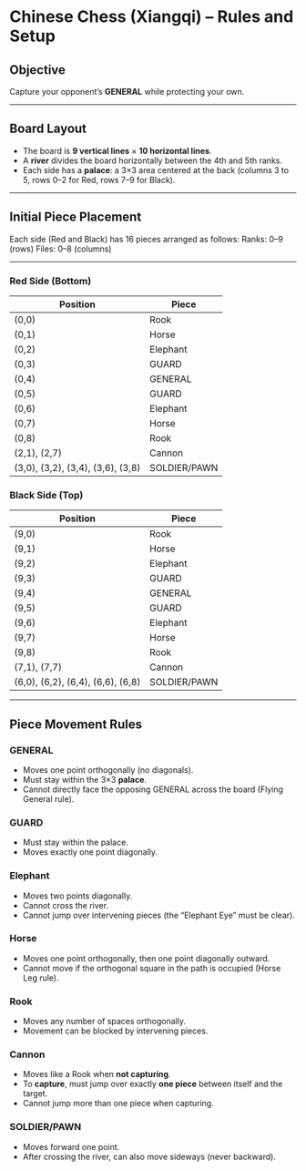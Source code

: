 # Chinese Chess (Xiangqi) – Rules and Setup

## Objective

Capture your opponent’s **GENERAL** while protecting your own.

---

## Board Layout

- The board is **9 vertical lines** × **10 horizontal lines**.
- A **river** divides the board horizontally between the 4th and 5th ranks.
- Each side has a **palace**: a 3×3 area centered at the back (columns 3 to 5, rows 0–2 for Red, rows 7–9 for Black).

---

## Initial Piece Placement

Each side (Red and Black) has 16 pieces arranged as follows:
Ranks: 0–9 (rows)
Files: 0–8 (columns)

---

### Red Side (Bottom)

| Position                          | Piece        |
| --------------------------------- | ------------ |
| (0,0)                             | Rook         |
| (0,1)                             | Horse        |
| (0,2)                             | Elephant     |
| (0,3)                             | GUARD        |
| (0,4)                             | GENERAL      |
| (0,5)                             | GUARD        |
| (0,6)                             | Elephant     |
| (0,7)                             | Horse        |
| (0,8)                             | Rook         |
| (2,1), (2,7)                      | Cannon       |
| (3,0), (3,2), (3,4), (3,6), (3,8) | SOLDIER/PAWN |

### Black Side (Top)

| Position                          | Piece        |
| --------------------------------- | ------------ |
| (9,0)                             | Rook         |
| (9,1)                             | Horse        |
| (9,2)                             | Elephant     |
| (9,3)                             | GUARD        |
| (9,4)                             | GENERAL      |
| (9,5)                             | GUARD        |
| (9,6)                             | Elephant     |
| (9,7)                             | Horse        |
| (9,8)                             | Rook         |
| (7,1), (7,7)                      | Cannon       |
| (6,0), (6,2), (6,4), (6,6), (6,8) | SOLDIER/PAWN |

---

## Piece Movement Rules

### GENERAL

- Moves one point orthogonally (no diagonals).
- Must stay within the 3×3 **palace**.
- Cannot directly face the opposing GENERAL across the board (Flying General rule).

### GUARD

- Must stay within the palace.
- Moves exactly one point diagonally.

### Elephant

- Moves two points diagonally.
- Cannot cross the river.
- Cannot jump over intervening pieces (the “Elephant Eye” must be clear).

### Horse

- Moves one point orthogonally, then one point diagonally outward.
- Cannot move if the orthogonal square in the path is occupied (Horse Leg rule).

### Rook

- Moves any number of spaces orthogonally.
- Movement can be blocked by intervening pieces.

### Cannon

- Moves like a Rook when **not capturing**.
- To **capture**, must jump over exactly **one piece** between itself and the target.
- Cannot jump more than one piece when capturing.

### SOLDIER/PAWN

- Moves forward one point.
- After crossing the river, can also move sideways (never backward).
